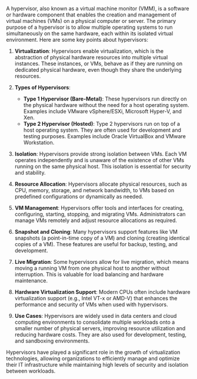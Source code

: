 A hypervisor, also known as a virtual machine monitor (VMM), is a software or hardware component that enables the creation and management of virtual machines (VMs) on a physical computer or server. The primary purpose of a hypervisor is to allow multiple operating systems to run simultaneously on the same hardware, each within its isolated virtual environment. Here are some key points about hypervisors:  
  
1. **Virtualization**: Hypervisors enable virtualization, which is the abstraction of physical hardware resources into multiple virtual instances. These instances, or VMs, behave as if they are running on dedicated physical hardware, even though they share the underlying resources.  
  
2. **Types of Hypervisors**:  
	- **Type 1 Hypervisor (Bare-Metal)**: These hypervisors run directly on the physical hardware without the need for a host operating system. Examples include VMware vSphere/ESXi, Microsoft Hyper-V, and Xen.  
	- **Type 2 Hypervisor (Hosted)**: Type 2 hypervisors run on top of a host operating system. They are often used for development and testing purposes. Examples include Oracle VirtualBox and VMware Workstation.  
  
3. **Isolation**: Hypervisors provide strong isolation between VMs. Each VM operates independently and is unaware of the existence of other VMs running on the same physical host. This isolation is essential for security and stability.  
  
4. **Resource Allocation**: Hypervisors allocate physical resources, such as CPU, memory, storage, and network bandwidth, to VMs based on predefined configurations or dynamically as needed.  
  
5. **VM Management**: Hypervisors offer tools and interfaces for creating, configuring, starting, stopping, and migrating VMs. Administrators can manage VMs remotely and adjust resource allocations as required.  
  
6. **Snapshot and Cloning**: Many hypervisors support features like VM snapshots (a point-in-time copy of a VM) and cloning (creating identical copies of a VM). These features are useful for backup, testing, and development.  
  
7. **Live Migration**: Some hypervisors allow for live migration, which means moving a running VM from one physical host to another without interruption. This is valuable for load balancing and hardware maintenance.  
  
8. **Hardware Virtualization Support**: Modern CPUs often include hardware virtualization support (e.g., Intel VT-x or AMD-V) that enhances the performance and security of VMs when used with hypervisors.  
  
9. **Use Cases**: Hypervisors are widely used in data centers and cloud computing environments to consolidate multiple workloads onto a smaller number of physical servers, improving resource utilization and reducing hardware costs. They are also used for development, testing, and sandboxing environments.  
  
Hypervisors have played a significant role in the growth of virtualization technologies, allowing organizations to efficiently manage and optimize their IT infrastructure while maintaining high levels of security and isolation between workloads.